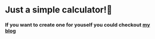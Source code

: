 # Just a simple calculator!🧮
###  If you want to create one for youself you could checkout [my blog](https://deveshb15.medium.com/javascript-calculator-build-a-simple-calculator-with-html-css-and-javascript-c903ec2f149a) 

